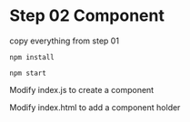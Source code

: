 # Step 02 Component

copy everything from step 01

`npm install`

`npm start`

Modify index.js to create a component

Modify index.html to add a component holder